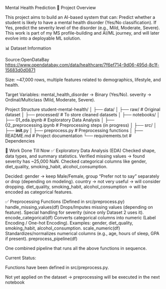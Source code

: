 Mental Health Prediction
📌 Project Overview

This project aims to build an AI-based system that can:
Predict whether a student is likely to have a mental health disorder (Yes/No classification).
If Yes, predict the severity level of the disorder (e.g., Mild, Moderate, Severe).
This work is part of my MS profile-building and AI/ML journey, and will later evolve into a deployable ML solution.

📊 Dataset Information

Source:OpenDataBay
 https://www.opendatabay.com/data/healthcare/7f6ef714-9d06-495d-8c1f-15683d0d0871

Size: ~47,000 rows, multiple features related to demographics, lifestyle, and health.

Target Variables:
mental_health_disorder → Binary (Yes/No).
severity → Ordinal/Multiclass (Mild, Moderate, Severe).


Project Structure
student-mental-health/
│
├── data/
│   ├── raw/                # Original dataset
│   ├── processed/          # To store cleaned datasets
│
├── notebooks/
│   ├── 01_eda.ipynb        # Exploratory Data Analysis
│   ├── 02_preprocessing.ipynb  # Preprocessing steps (in progress)
│
├── src/
│   ├── __init__.py
│   ├── preprocess.py       # Preprocessing functions
│
├── README.md               # Project documentation
└── requirements.txt        # Dependencies


🔎 Work Done Till Now
✅ Exploratory Data Analysis (EDA)
Checked shape, data types, and summary statistics.
Verified missing values → found severity has ~25,000 NaN.
Checked categorical columns like gender, diet_quality, smoking_habit, alcohol_consumption.

Decided:
gender → keep Male/Female, group “Prefer not to say” separately or drop (depending on modeling).
country → not very useful → will consider dropping.
diet_quality, smoking_habit, alcohol_consumption → will be encoded as categorical features.

✅ Preprocessing Functions (Defined in src/preprocess.py)
handle_missing_values(df)
Drops/Imputes missing values (depending on feature).
Special handling for severity (since only Dataset 2 uses it).
encode_categorical(df)
Converts categorical columns into numeric (Label Encoding / One-hot Encoding).
Examples: gender, diet_quality, smoking_habit, alcohol_consumption.
scale_numeric(df)
Standardizes/normalizes numerical columns (e.g., age, hours of sleep, GPA if present).
preprocess_pipeline(df)

One combined pipeline that runs all the above functions in sequence.

Current Status:

Functions have been defined in src/preprocess.py.

Not yet applied on the dataset → preprocessing will be executed in the next notebook 